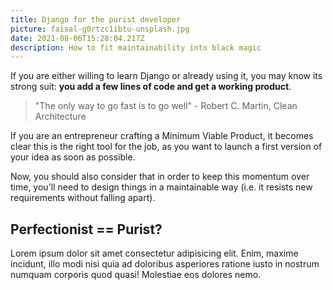 ```yaml
---
title: Django for the purist developer
picture: faisal-g0rtzc1ibtu-unsplash.jpg
date: 2021-08-06T15:28:04.217Z
description: How to fit maintainability into black magic
---
```


If you are either willing to learn Django or already using it, you may know its strong suit: **you add a few lines of code and get a working product**.

> "The only way to go fast is to go well" - Robert C. Martin, Clean Architecture

If you are an entrepreneur crafting a Minimum Viable Product, it becomes clear this is the right tool for the job, as you want to launch a first version of your idea as soon as possible.

Now, you should also consider that in order to keep this momentum over time, you'll need to design things in a maintainable way (i.e. it resists new requirements without falling apart).

## Perfectionist == Purist?

Lorem ipsum dolor sit amet consectetur adipisicing elit. Enim, maxime incidunt, illo modi nisi quia ad doloribus asperiores ratione iusto in nostrum numquam corporis quod quasi! Molestiae eos dolores nemo.
